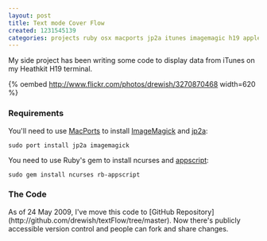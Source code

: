 ```yaml
---
layout: post
title: Text mode Cover Flow
created: 1231545139
categories: projects ruby osx macports jp2a itunes imagemagic h19 applescript
---
```

My side project has been writing some code to display data from iTunes on my Heathkit H19 terminal. 


{% oembed http://www.flickr.com/photos/drewish/3270870468 width=620 %}


<h3>Requirements</h3>

You'll need to use [MacPorts](http://www.macports.org/install.php) to install [ImageMagick](http://www.imagemagick.org/script/index.php) and [jp2a](http://csl.sublevel3.org/jp2a/):


```
sudo port install jp2a imagemagick
```


You need to use Ruby's gem to install ncurses and [appscript](http://appscript.sourceforge.net/):

```
sudo gem install ncurses rb-appscript
```


<h3>The Code</h3>
As of 24 May 2009, I've move this code to [GitHub Repository](http://github.com/drewish/textFlow/tree/master). Now there's publicly accessible version control and people can fork and share changes.



